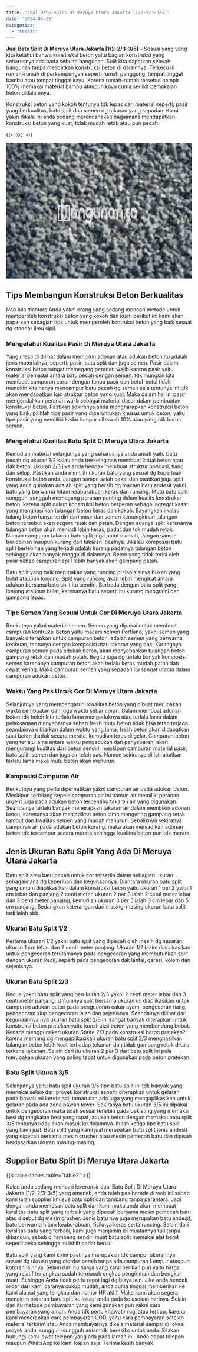 ```yaml
---
title: "Jual Batu Split Di Meruya Utara Jakarta [1/2-2/3-3/5]"
date: "2024-04-25"
categories: 
  - "tempat"
---
```


**Jual Batu Split Di Meruya Utara Jakarta \[1/2-2/3-3/5\]** – Sesuai yang yang kita ketahui bahwa konstruksi beton yaitu bagian konstruksi yang seharusnya ada pada sebuah bangunan. Sulit kita dapatkan sebuah bangunan tanpa melibatkan konstruksi beton di dalamnya. Terkecuali rumah-rumah di perkampungan seperti rumah panggung, tempat tinggal bambu atau tempat tinggal kayu. Karena rumah-rumah tersebut hampir 100% memakai material bambu ataupun kayu cuma sedikit pemakaian beton didalamnya.

Konstruksi beton yang kokoh tentunya tdk lepas dari material seperti; pasir yang berkualitas, batu split dan semen dg takaran yang sepadan. Kami yakin dikala ini anda sedang merencanakan bagaimana mendapatkan konstruksi beton yang kuat, tidak mudah retak atau pun pecah.

{{< toc >}}

![Jual Batu Split Di Meruya Utara Jakarta [1/2-2/3-3/5]](/images/jual-batu-split-30.png)

## Tips Membangun Konstruksi Beton Berkualitas

Nah bila diantara Anda yakni orang yang sedang mencari metode untuk memperoleh konstruksi beton yang kokoh dan kuat, berikut ini kami akan paparkan sebagian tips untuk memperoleh kontruksi beton yang baik sesuai dg standar ilmu sipil.

### Mengetahui Kualitas Pasir Di Meruya Utara Jakarta

Yang mesti di dilihat dalam membikin adonan atau adukan beton itu adalah jenis materialnya, seperti; pasir, batu split dan juga semen. Pasir dalam konstruksi beton sangat memegang peranan wajib karena pasir yaitu material pemadat antara batu pecah dengan semen. tdk mungkin kita membuat campuran coran dengan tanpa pasir dan betul-betul tidak mungkin kita hanya mencampur batu pecah dg semen saja tentunya ini tdk akan mendapatkan kan struktur beton yang kuat. Maka dalam hal ini pasir mengendalikan peranan wajib sebagai material dasar dalam pembuatan konstruksi beton. Pastikan sekiranya anda mengharapkan konstruksi beton yang baik, pilihlah tipe pasir yang diperuntukan khusus untuk beton, yaitu tipe pasir yang memiliki kadar lumpur dibawah 10% atau yang tdk boros semen.

### Mengetahui Kualitas Batu Split Di Meruya Utara Jakarta

Kemudian material selanjutnya yang seharusnya anda amati yaitu batu pecah dg ukuran 1/2 kalau anda berkeinginan membuat lantai beton atau dak beton. Ukuran 2/3 jika anda hendak membuat struktur pondasi, tiang dan selup. Pastikan anda memilih ukuran batu yang sesuai dg keperluan konstruksi beton anda. Jangan sampe salah pakai dan pastikan juga split yang anda gunakan adalah split yang bersih dg macam batu andesit yakni batu yang berwarna hitam keabu-abuan keras dan runcing. Mutu batu split sungguh-sungguh memegang peranan penting dalam kualits konstruksi beton, karena split dalam konstruksi beton berperan sebagai agregat kasar yang menghasilkan tulangan beton keras dan kokoh. Bayangkan jikalau tulang beton hanya terdiri dari pasir dan semen kemungkinan tulangan beton tersebut akan segera retak dan patah. Dengan adanya split karenanya tulangan beton akan menjadi lebih keras, padat dan tdk mudah retak. Namun campuran takaran batu split juga patut diamati, Jangan sampe berlebihan maupun kurang dari takaran idealnya. Jikalau komposisi batu split berlebihan yang terjadi adalah kurang padatnya tulangan beton sehingga akan banyak rongga di dalamnya. Beton yang tidak terisi oleh pasir sebab campuran split lebih banyak akan gampang patah.

Batu split yang baik merupakan yang runcing di tiap sisinya bukan yang bulat ataupun lonjong. Split yang runcing akan lebih mengikat antara adukan bersama batu split itu sendiri. Berbeda dengan batu split yang lonjong ataupun bulat, karenanya batu seperti itu kurang mengunci dan gampang lepas.

### Tipe Semen Yang Sesuai Untuk Cor Di Meruya Utara Jakarta

Berikutnya yakni material semen. Semen yang dipakai untuk membuat campuran kontruksi beton yaitu macam semen Portland, yakni semen yang banyak diterapkan untuk campuran beton, adalah semen yang berwarna keabuan, tentunya dengan komposisi atau takaran yang pas. Kurangnya campuran semen pada adukan beton, akan menyebabkan tulangan beton gampang retak dan mudah patah. Begitu juga dg terlalu banyak komposisi semen karenanya campuran beton akan terlalu keras mudah patah dan cepat kering. Maka campuran semen yang sepadan itu sangat utama dalam campuran adukan beton.

### Waktu Yang Pas Untuk Cor Di Meruya Utara Jakarta

Selanjutnya yang mempengaruhi kwalitas beton yang dibuat merupakan waktu pembuatan dan juga waktu sebar coran. Dalam membuat adonan beton tdk boleh kita terlalu lama mengaduknya atau terlalu lama dalam pelaksanaan menyebarnya sebab fresh mutu beton tidak bisa tetap terjaga seandainya dibiarkan dalam waktu yang lama. fresh beton akan didapatkan saat beton diaduk secara merata, kemudian terus di gelar. Campuran beton yang terlalu lama antara waktu pengadukan dan penyebaran, akan mengurangi kualitas dari beton sendiri, meskipun campuran material pasir, batu split, semen dan juga air telah pas. Namun sekiranya di istirahatkan terlalu lama maka mutu beton akan menurun.

### Komposisi Campuran Air

Berikutnya yang perlu diperhatikan yakni campuran air pada adukan beton. Meskipun terbilang sepele campuran air ini namun air memiliki peranan urgent juga pada adukan beton terpenting takaran air yang digunakan. Seandainya terlalu banyak menerapkan takaran air dalam membikin adonan beton, karenanya akan menjadikan beton lama mengering gampang retak rambut dan kwalitas semen yang mudah menurun. Sebaliknya sekiranya campuran air pada adukan beton kurang, maka akan menjadikan adonan beton tdk tercampur secara merata sehingga kualitas beton pun tdk merata.

## Jenis Ukuran Batu Split Yang Ada Di Meruya Utara Jakarta

Batu split atau batu pecah untuk cor tersedia dalam sebagian ukuran sebagaimana dg keperluan dan kegunaannya. Diantara ukuran batu split yang umum diaplikasikan dalam konstruksi beton yaitu ukuran 1 per 2 yaitu 1 cm lebar dan panjang 2 centi meter, ukuran 2 per 3 ialah 2 centi meter lebar dan 3 centi meter panjang, kemudian ukuran 3 per 5 ialah 3 cm lebar dan 5 cm panjang. Sedangkan keterangan dari masing-masing ukuran batu split tadi ialah sbb.

### Ukuran Batu Split 1/2

Pertama ukuran 1/2 yakni batu split yang dipecah oleh mesin dg sasaran ukuran 1 cm lebar dan 2 centi meter panjang. Ukuran 1/2 lazim diaplikasikan untuk pengecoran terutamanya pada pengecoran yang membutuhkan split dengan ukuran kecil, seperti pada pengecoran dak lantai, garasi, kolom dan sejenisnya.

### Ukuran Batu Split 2/3

Kedua yakni batu split yang berukuran 2/3 yakni 2 centi meter lebar dan 3 centi meter panjang. Umumnya split bersama ukuran ini diaplikasikan untuk campuran adukan beton pada pengecoran cakar ayam, pengecoran tiang, pengecoran slup pengecoran jalan dan sejenisnya. Seandainya dilihat dari kegunaannya nya ukuran batu split 2/3 ini sangat banyak diterapkan untuk konstruksi beton pratekan yaitu konstruksi beton yang membendung bobot. Kenapa menggunakan ukuran Sprite 2/3 pada konstruksi beton pratekan? karena memang dg mengaplikasikan ukuran batu split 2/3 menghasilkan tulangan beton lebih kuat terhadap tekanan dan tidak gampang retak dikala terkena tekanan. Selain dari itu ukuran 2 per 3 dari batu split ini pula merupakan ukuran yang paling tepat untuk digunakan pada beton pratekan.

### Batu Split Ukuran 3/5

Selanjutnya yaitu batu split ukuran 3/5 tipe batu split ini tdk banyak yang memakai selain dari proyek konstruksi seperti diterapkan untuk gelaran pada bawah rel kereta api, taman dan ada juga yang mengaplikasikan untuk gelaran pada ada zona bawah tower. Sekiranya batu ukuran 3/5 ini dipakai untuk pengecoran maka tidak sesuai terlebih pada bekisting yang memakai besi dg rangkaian besi yang rapat, adukan beton dengan memakai batu split 3/5 tentunya tidak akan masuk ke dalamnya. Itulah ketiga tipe batu split yang kami jual. Batu split yang kami jual merupakan batu split jenis andesit yang dipecah bersama mesin crusher atau mesin pemecah batu dan dipisah berdasarkan ukuran masing-masing.

## Supplier Batu Split Di Meruya Utara Jakarta

{{< table-tables table="table2" >}}

Kalau anda sedang mencari leveransir Jual Batu Split Di Meruya Utara Jakarta \[1/2-2/3-3/5\] yang amanah, anda telah pas berada di web ini sebab kami ialah supplier khusus batu split dari tambang tanpa perantara. Jadi dengan anda memesan batu split dari kami maka anda akan membuat kwalitas batu split yang terbaik yang dipecah bersama mesin pemecah batu atau disebut dg mesin crusher. Jenis batu nya juga merupakan batu andesit, batu berwarna hitam keabu-abuan, fisiknya keras serta runcing. Selain dari kwalitas batu yang terbaik, kami juga menjamin isi muatannya full tanpa dibangun, sebab di tambang sendiri muat batu split memakai alat berat seperti beko sehingga isi lebih padat berisi.

Batu split yang kami kirim pastinya merupakan tdk campur ukurannya sesuai dg ukruan yang diorder bersih tanpa ada campuran Lumpur ataupun kotoran lainnya. Selain dari itu harga yang kami berikan pun yaitu harga yang relatif terjangkau sudah termasuk ongkos pengiriman dan bongkar muat. Sehingga Anda tidak perlu repot lagi dg biaya lain. Jika anda hendak order dari kami caranya cukup mudah, anda cuma tinggal memberikan ke kami alamat yang lengkap dan nomor HP aktif. Maka kami akan segera mengirim orderan batu split ke lokasi anda pada ke esokan harinya. Selain dari itu metode pembayaran yang kami gunakan pun yakni cara pembayaran yang aman. Anda tdk perlu khawatir rugi atau tertipu, karena kami menerapkan cara pembayaran COD, yaitu cara pembayaran setelah material terkirim atau Anda membayarnya dikala material sampai di lokasi proyek anda, sungguh-sungguh aman tdk beresiko untuk anda. Silakan hubungi kami lewat telepon yang ada pada laman ini. Anda dapat telepon maupun WhatsApp ke kami kapan saja. Terima kasih banyak
